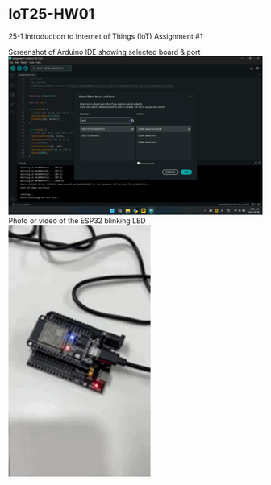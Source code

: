 # IoT25-HW01
25-1 Introduction to Internet of Things (IoT) Assignment #1

Screenshot of Arduino IDE showing selected board & port
![Photo](Assignment1.png)
Photo or video of the ESP32 blinking LED
![Video](Assignment1.GIF)
